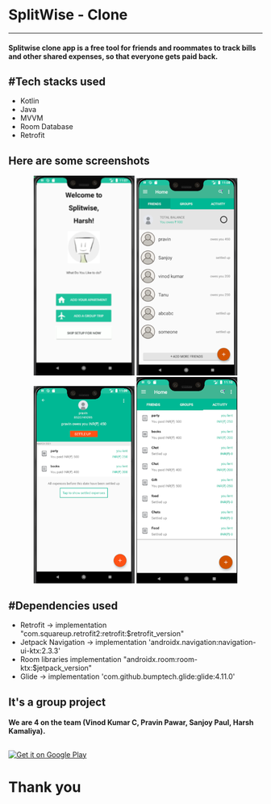 <h1>SplitWise - Clone</h1>

<hr />
<h4>Splitwise clone app is a free tool for friends and roommates to track bills and other shared expenses, so that everyone gets paid back.</h4>

<H2>#Tech stacks used</h2>
<ul>
    <li>Kotlin</li>
    <li>Java</li>
    <li>MVVM</li>
    <li>Room Database</li>
    <li>Retrofit</li>
</ul>

<H2>Here are some screenshots</H2>

<p align="center">
  <img src="screenshots/splitwise_1.png" width="200" title="hover text">
  <img src="screenshots/splitwise_2.png" width="200" title="hover text">
  <img src="screenshots/splitwise_3.png" width="200" title="hover text">
  <img src="screenshots/spliwise_4.png" width="200" alt="accessibility text">
</p>

<H2>#Dependencies used</h2>

<ul>
    <li>Retrofit -> implementation "com.squareup.retrofit2:retrofit:$retrofit_version"</li>
    <li>Jetpack Navigation -> implementation 'androidx.navigation:navigation-ui-ktx:2.3.3'</li>
    <li>Room libraries implementation "androidx.room:room-ktx:$jetpack_version"</li>
    <li>Glide -> implementation 'com.github.bumptech.glide:glide:4.11.0'</li>
</ul>

<H2> It's a group project</h2>
<h4>We are 4 on the team (Vinod Kumar C, Pravin Pawar, Sanjoy Paul, Harsh Kamaliya).</h4>

##
<a href="https://play.google.com/store/apps/details?id=com.exaple.splitwise_clone" rel="nofollow"><img src="https://camo.githubusercontent.com/5b9aefbc44e3686d4de9ed02561623d1f3ddd7f2639f8c38871f618738003e27/68747470733a2f2f73696d706c656d6f62696c65746f6f6c732e636f6d2f6173736574732f696d616765732f676f6f676c652d706c61792e706e67" alt="Get it on Google Play" height="50"/></a>

<H1>Thank you</h1>
